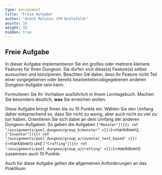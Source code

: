 ```yaml
---
type: assignment
title: "Freie Aufgabe"
author: "André Matutat (FH Bielefeld)"
points: 10
weight: 10
hidden: true
---
```



## Freie Aufgabe

In dieser Aufgabe implementieren Sie ein großes oder mehrere kleinere Features für Ihren Dungeon. Sie dürfen sich diese(s) Feature(s) selbst aussuchen und konzipieren. Beachten Sie dabei, dass Ihr Feature nicht Teil einer vorgegebenen oder bereits bearbeiteten/abgegebenen anderen Dungeon-Aufgabe sein kann.

Formulieren Sie Ihr Vorhaben ausführlich in Ihrem Lerntagebuch. Machen Sie besonders deutlich, **was** Sie erreichen wollen.


Diese Aufgabe bringt Ihnen bis zu 10 Punkte ein. Wählen Sie den Umfang daher entsprechend so, dass Sie nicht zu wenig, aber auch nicht zu viel zu tun haben. Orientieren Sie sich dabei an dem Umfang der anderen Dungeon-Aufgaben. So geben die Aufgaben `["Monster"]({{< ref "/assignments/pool_dungeon/group_b/monster" >}})`{=markdown}, `["Inventar"]({{< ref "/assignments/pool_dungeon/group_a/inventar_text_based" >}})`{=markdown} und `["Crafting"]({{< ref "/assignments/pool_dungeon/group_a/crafting" >}})`{=markdown} zusammen auch 10 Punkte.

Auch für diese Aufgabe gelten die allgemeinen Anforderungen an das Praktikum.

